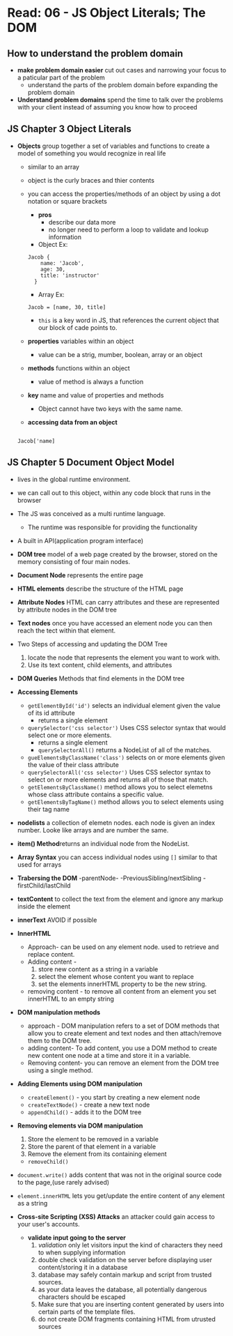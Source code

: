 # Read: 06 - JS Object Literals; The DOM

## How to understand the problem domain

- **make problem domain easier** cut out cases and narrowing your focus to a paticular part of the problem
  - understand the parts of the problem domain before expanding the problem domain
- **Understand problem domains** spend the time to talk over the problems with your client instead of assuming you know how to proceed

## JS Chapter 3 Object Literals

- **Objects** group together a set of variables and functions to create a model of something you would recognize in real life
  - similar to an array
  - object is the curly braces and thier contents
  - you can access the properties/methods of an object by using a dot notation or square brackets
    - **pros**
      - describe our data more
      - no longer need to perform a loop to validate and lookup information
    - Object Ex:

    ```
    Jacob {
        name: 'Jacob',
        age: 30,
        title: 'instructor'
      }

      ```

    - Array Ex:

    `Jacob = [name, 30, title]`

    - `this` is a key word in JS, that references the current object that our block of cade points to.

  - **properties** variables within an object
    - value can be a strig, mumber, boolean, array or an object
  - **methods** functions within an object
    - value of method is always a function
  - **key** name and value of properties and methods
    - Object cannot have two keys with the same name.
  - **accessing data from an object**
  ```bracket notation

  Jacob['name]

## JS Chapter 5 Document Object Model

- lives in the global runtime environment.
- we can call out to this object, within any code block that runs in the browser
- The JS was conceived as a multi runtime language.
  - The runtime was responsible for providing the functionality
- A built in API(application program interface)

- **DOM tree** model of a web page created by the browser, stored on the memory consisting of four main nodes.
- **Document Node** represents the entire page
- **HTML elements** describe the structure of the HTML page
- **Attribute Nodes** HTML can carry attributes and these are represented by attribute nodes in the DOM tree
- **Text nodes** once you have accessed an element node you can then reach the tect within that element.
- Two Steps of accessing and updating the DOM Tree
  1. locate the node that represents the element you want to work with.
  2. Use its text content, child elements, and attributes
- **DOM Queries** Methods that find elements in the DOM tree
- **Accessing Elements**
  - `getElementById('id')` selects an individual element given the value of its id attribute
    - returns a single element
  - `querySelector('css selector')` Uses CSS selector syntax that would select one or more elements.
    - returns a single element
    - `querySelectorAll()` returns a NodeList of all of the matches.
  - `gueElementsByClassName('class')` selects on or more elements given the value of their class attribute
  - `querySelectorAll('css selector')` Uses CSS selector syntax to select on or more elements and returns all of those that match.
  - `getElementsByClassName()` method allows you to select elemetns whose class attribute contains a specific value.
  - `getElementsByTagName()` method allows you to select elements using their tag name

- **nodelists** a collection of elemetn nodes. each node is given an index number. Looke like arrays and are number the same.
- **item() Method**returns an individual node from the NodeList.
- **Array Syntax** you can access individual nodes using `[]` similar to that used for arrays
- **Trabersing the DOM**
  -parentNode-
  -PreviousSibling/nextSibling
  -firstChild/lastChild
- **textContent** to collect the text from the element and ignore any markup inside the element
- **innerText** AVOID if possible
- **InnerHTML**
  - Approach- can be used on any element node. used to retrieve and replace content.
  - Adding content -
    1. store new content as a string in a variable
    2. select the element whose content you want to replace
    3. set the elements innerHTML property to be the new string.
  - removing content - to remove all content from an element you set innerHTML to an empty string
- **DOM manipulation methods**
  - approach - DOM manipulation refers to a set of DOM methods that allow you to create element and text nodes and then attach/remove them to the DOM tree.
  - adding content- To add content, you use a DOM method to create new content one node at a time and store it in a variable.
  - Removing content- you can remove an element from the DOM tree using a single method.
- **Adding Elements using DOM manipulation**
  - `createElement()` - you start by creating a new element node
  - `createTextNode()` - create a new text node
  - `appendChild()` - adds it to the DOM tree
- **Removing elements via DOM manipulation**
  1. Store the element to be removed in a variable
  2. Store the parent of that element in a variable
  3. Remove the element from its containing element
    - `removeChild()`
- `document.write()` adds content that was not in the original source code to the page,(use rarely advised)
- `element.innerHTML` lets you get/update the entire content of any element as a string
- **Cross-site Scripting (XSS) Attacks** an attacker could gain access to your user's accounts.
  - **validate input going to the server** 
    1. *validation* only let visitors input the kind of characters they need to when supplying information
    2. double check validation on the server before displaying user content/storing it in a database
    3. database may safely contain markup and script from trusted sources.
    4. as your data leaves the database, all potentially dangerous characters should be escaped 
    5. Make sure that you are inserting content generated by users into certain parts of the template files.
    6. do not create DOM fragments containing HTML from utrusted sources